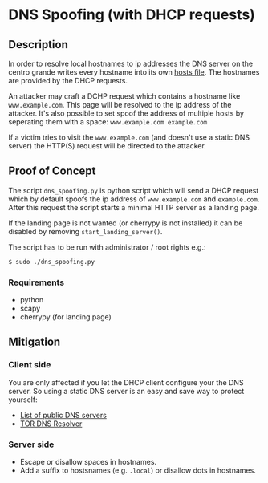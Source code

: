 # DNS Spoofing (with DHCP requests)

## Description
In order to resolve local hostnames to ip addresses the DNS server on the
centro grande writes every hostname into its own [hosts file][1].
The hostnames are provided by the DHCP requests.

An attacker may craft a DCHP request which contains a hostname like
`www.example.com`. This page will be resolved to the ip address of the
attacker. It's also possible to set spoof the address of multiple hosts by
seperating them with a space: `www.example.com example.com`

If a victim tries to visit the `www.example.com` (and doesn't use a static
DNS server) the HTTP(S) request will be directed to the attacker.  

## Proof of Concept
The script `dns_spoofing.py` is python script which will send a DHCP request
which by default spoofs the ip address of `www.example.com` and `example.com`.
After this request the script starts a minimal HTTP server as a landing page.

If the landing page is not wanted (or cherrypy is not installed)
it can be disabled by removing `start_landing_server()`.

The script has to be run with administrator / root rights e.g.:

```sh
$ sudo ./dns_spoofing.py
```

### Requirements
 * python
 * scapy
 * cherrypy (for landing page)

## Mitigation
### Client side
You are only affected if you let the DHCP client configure your the DNS server.
So using a static DNS server is an easy and save way to protect yourself:

* [List of public DNS servers](https://duckduckgo.com/?q=public+dns+server)
* [TOR DNS Resolver](https://trac.torproject.org/projects/tor/wiki/doc/DnsResolver)

### Server side
 * Escape or disallow spaces in hostnames.
 * Add a suffix to hostsnames (e.g. `.local`) or disallow dots in hostnames.

[1]: https://en.wikipedia.org/wiki/Hosts_%28file%29
